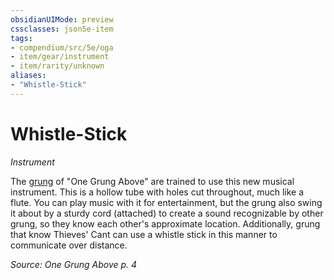 ```yaml
---
obsidianUIMode: preview
cssclasses: json5e-item
tags:
- compendium/src/5e/oga
- item/gear/instrument
- item/rarity/unknown
aliases: 
- "Whistle-Stick"
---
```

# Whistle-Stick
*Instrument*  


The [grung](Mechanics/races/grung-oga.md) of "One Grung Above" are trained to use this new musical instrument. This is a hollow tube with holes cut throughout, much like a flute. You can play music with it for entertainment, but the grung also swing it about by a sturdy cord (attached) to create a sound recognizable by other grung, so they know each other's approximate location. Additionally, grung that know Thieves' Cant can use a whistle stick in this manner to communicate over distance.

*Source: One Grung Above p. 4*